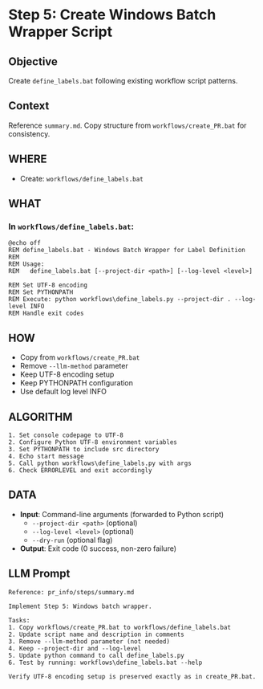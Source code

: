 # Step 5: Create Windows Batch Wrapper Script

## Objective
Create `define_labels.bat` following existing workflow script patterns.

## Context
Reference `summary.md`. Copy structure from `workflows/create_PR.bat` for consistency.

## WHERE
- Create: `workflows/define_labels.bat`

## WHAT

### In `workflows/define_labels.bat`:
```batch
@echo off
REM define_labels.bat - Windows Batch Wrapper for Label Definition
REM
REM Usage:
REM   define_labels.bat [--project-dir <path>] [--log-level <level>]

REM Set UTF-8 encoding
REM Set PYTHONPATH
REM Execute: python workflows\define_labels.py --project-dir . --log-level INFO
REM Handle exit codes
```

## HOW
- Copy from `workflows/create_PR.bat`
- Remove `--llm-method` parameter
- Keep UTF-8 encoding setup
- Keep PYTHONPATH configuration
- Use default log level INFO

## ALGORITHM
```
1. Set console codepage to UTF-8
2. Configure Python UTF-8 environment variables
3. Set PYTHONPATH to include src directory
4. Echo start message
5. Call python workflows\define_labels.py with args
6. Check ERRORLEVEL and exit accordingly
```

## DATA
- **Input**: Command-line arguments (forwarded to Python script)
  - `--project-dir <path>` (optional)
  - `--log-level <level>` (optional)
  - `--dry-run` (optional flag)
- **Output**: Exit code (0 success, non-zero failure)

## LLM Prompt
```
Reference: pr_info/steps/summary.md

Implement Step 5: Windows batch wrapper.

Tasks:
1. Copy workflows/create_PR.bat to workflows/define_labels.bat
2. Update script name and description in comments
3. Remove --llm-method parameter (not needed)
4. Keep --project-dir and --log-level
5. Update python command to call define_labels.py
6. Test by running: workflows\define_labels.bat --help

Verify UTF-8 encoding setup is preserved exactly as in create_PR.bat.
```
